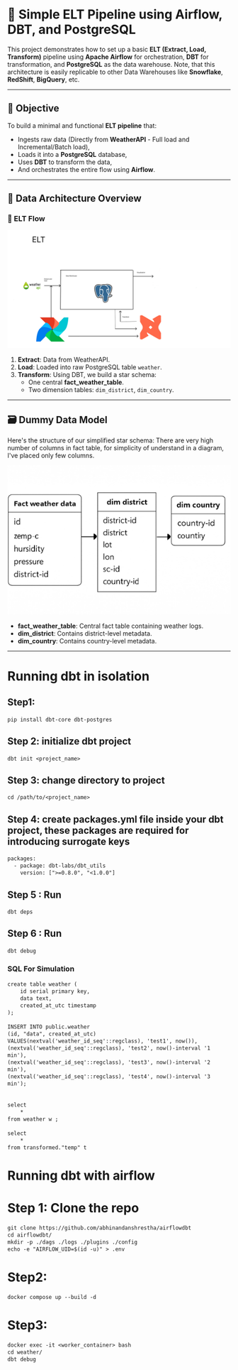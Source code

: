 # 🚀 Simple ELT Pipeline using Airflow, DBT, and PostgreSQL

This project demonstrates how to set up a basic **ELT (Extract, Load, Transform)** pipeline using **Apache Airflow** for orchestration, **DBT** for transformation, and **PostgreSQL** as the data warehouse. Note, that this architecture is easily replicable to other Data Warehouses like **Snowflake**, **RedShift**, **BigQuery**, etc.

---

## 📌 Objective

To build a minimal and functional **ELT pipeline** that:
- Ingests raw data (Directly from **WeatherAPI** - Full load and Incremental/Batch load),
- Loads it into a **PostgreSQL** database,
- Uses **DBT** to transform the data,
- And orchestrates the entire flow using **Airflow**.


---

## 🧱 Data Architecture Overview

### 🔄 ELT Flow

![ELT Flow](./ELT.png)

1. **Extract**: Data from WeatherAPI.
2. **Load**: Loaded into raw PostgreSQL table `weather`.
3. **Transform**: Using DBT, we build a star schema:
   - One central **fact_weather_table**.
   - Two dimension tables: `dim_district`, `dim_country`.

---

## 🗃️ Dummy Data Model

Here's the structure of our simplified star schema:
There are very high number of columns in fact table, for simplicity of understand in a diagram, I've placed only few columns.

![Data Model](./DataModel.jpg)

- **fact_weather_table**: Central fact table containing weather logs.
- **dim_district**: Contains district-level metadata.
- **dim_country**: Contains country-level metadata.

---
# Running dbt in isolation
## Step1:
```
pip install dbt-core dbt-postgres
```

## Step 2: initialize dbt project
```
dbt init <project_name>
```

## Step 3: change directory to project
```
cd /path/to/<project_name>
```

## Step 4: create packages.yml file inside your dbt project, these packages are required for introducing surrogate keys
```
packages:
  - package: dbt-labs/dbt_utils
    version: [">=0.8.0", "<1.0.0"]
```

## Step 5 : Run
```
dbt deps
```

## Step 6 : Run
```
dbt debug
```

### SQL For Simulation
```
create table weather (
	id serial primary key,
	data text,
	created_at_utc timestamp
);

INSERT INTO public.weather
(id, "data", created_at_utc)
VALUES(nextval('weather_id_seq'::regclass), 'test1', now()),
(nextval('weather_id_seq'::regclass), 'test2', now()-interval '1 min'),
(nextval('weather_id_seq'::regclass), 'test3', now()-interval '2 min'),
(nextval('weather_id_seq'::regclass), 'test4', now()-interval '3 min');


select 
	*
from weather w ;

select 
	*
from transformed."temp" t 
```


# Running dbt with airflow
# Step 1:  Clone the repo
```
git clone https://github.com/abhinandanshrestha/airflowdbt
cd airflowdbt/
mkdir -p ./dags ./logs ./plugins ./config
echo -e "AIRFLOW_UID=$(id -u)" > .env
```

# Step2:
```
docker compose up --build -d
```

# Step3:
```
docker exec -it <worker_container> bash
cd weather/
dbt debug
```



